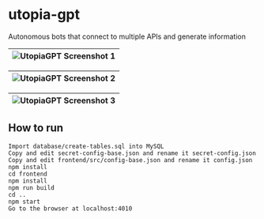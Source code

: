 # utopia-gpt
Autonomous bots that connect to multiple APIs and generate information

| ![UtopiaGPT Screenshot 1](https://i.imgur.com/dNTh4YL.png) |
|-|

| ![UtopiaGPT Screenshot 2](https://i.imgur.com/LIa0CTK.png) |
|-|

| ![UtopiaGPT Screenshot 3](https://i.imgur.com/gX5dfw2.png) |
|-|

## How to run

```
Import database/create-tables.sql into MySQL
Copy and edit secret-config-base.json and rename it secret-config.json
Copy and edit frontend/src/config-base.json and rename it config.json
npm install
cd frontend
npm install
npm run build
cd ..
npm start
Go to the browser at localhost:4010
```